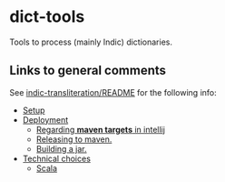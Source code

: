 # dict-tools
Tools to process (mainly Indic) dictionaries.


## Links to general comments
See [indic-transliteration/README](https://github.com/sanskrit-coders/indic-transliteration/blob/master/README.md) for the following info:

  - [Setup](https://github.com/sanskrit-coders/indic-transliteration/blob/master/README.md#setup)
  - [Deployment](https://github.com/sanskrit-coders/indic-transliteration/blob/master/README.md#deployment)
    - [Regarding **maven targets** in intellij](https://github.com/sanskrit-coders/indic-transliteration/blob/master/README.md#regarding-**maven-targets**-in-intellij)
    - [Releasing to maven.](https://github.com/sanskrit-coders/indic-transliteration/blob/master/README.md#releasing-to-maven.)
    - [Building a jar.](https://github.com/sanskrit-coders/indic-transliteration/blob/master/README.md#building-a-jar.)
  - [Technical choices](https://github.com/sanskrit-coders/indic-transliteration/blob/master/README.md#technical-choices)
    - [Scala](https://github.com/sanskrit-coders/indic-transliteration/blob/master/README.md#scala)
